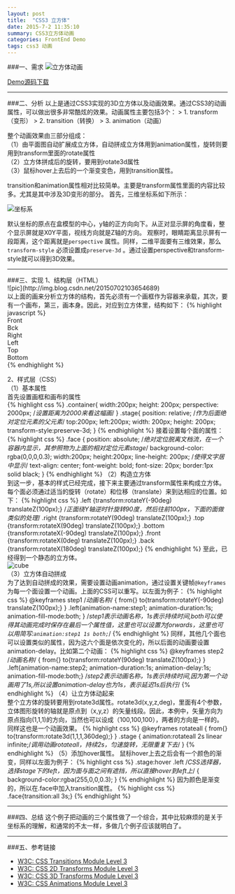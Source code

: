```yaml
---
layout: post
title:  "CSS3 立方体"
date: 2015-7-2 11:35:10
summary: CSS3立方体动画
categories: FrontEnd Demo
tags: css3 动画
---
```


###一、需求
![立方体动画](http://img.blog.csdn.net/20150701205147890)

[Demo源码下载](http://download.csdn.net/detail/u011037587/8860887)
<hr/>
###二、分析
   以上是通过CSS3实现的3D立方体以及动画效果。通过CSS3的动画属性，可以做出很多非常酷炫的效果。动画属性主要包括3个：
> 1. transform（变形）
> 2. transition（转换）
> 3. animation（动画）

整个动画效果由三部分组成：<br>
（1）由平面图自动扩展成立方体，自动拼成立方体用到animation属性，旋转则要用到transform里面的rotate属性<br>
（2）立方体拼成后的旋转，要用到rotate3d属性<br>
（3）鼠标hover上去后的一个渐变变色，用到transition属性。<br>

transition和animation属性相对比较简单。主要是transform属性里面的内容比较多。尤其是其中涉及3D变形的部分。
首先，三维坐标系如下所示：

![坐标系](http://img.blog.csdn.net/20150701212045322)

默认坐标的原点在盒模型的中心，y轴的正方向向下。从正对显示屏的角度看，整个显示屏就是X0Y平面，视线方向就是Z轴的方向。
观察时，眼睛距离显示屏有一段距离，这个距离就是`perspective` 属性。同样，二维平面要有三维效果，那么`transform-style` 必须设置成`preserve-3d` 。通过设置perspective和transform-style就可以得到3D效果。
<hr/>
###三、实现
1、结构层（HTML）<br>
![pic](http://img.blog.csdn.net/20150702103654689)<br/>
以上面的画来分析立方体的结构，首先必须有一个画框作为容器来承载，其次，要有一个画布，第三，画本身。因此，对应到立方体里，结构如下：
{% highlight javascript %}
<div class="container">      	<!--画框-->
		<div class="stage">  	<!--画布-->
			<div class="face front">Front</div>
			<div class="face back">Bck</div>
			<div class="face right">Right</div>
			<div class="face left">Left</div>
			<div class="face top">Top</div>
			<div class="face bottom">Bottom</div>
		</div>
	</div>
{% endhighlight %}

2、样式层（CSS）<br>
（1）基本属性<br>
首先设置画框和画布的属性<br>
{% highlight css %}
.container{
      		width:200px;
      		height: 200px;
        	perspective: 2000px;  /*设置距离为2000来看这幅画*/
      }
.stage{
        	position: relative;   /*作为后面绝对定位元素的父元素*/
        	top:200px;
        	left:200px;
        	width: 200px;
        	height: 200px;
        	transform-style:preserve-3d;
        }
{% endhighlight %}
接着设置每个面的属性：
{% highlight css %}
.face {
        	position: absolute;  /*绝对定位脱离文档流，在一个容器内显示，其参照物为上面的相对定位元素stage*/
        	background-color: rgba(0,0,0,0.3);
        	width:200px;
        	height:200px;
        	line-height: 200px;  /*使得文字居中显示*/
        	text-align: center;
        	font-weight: bold;
        	font-size: 20px;
        	border:1px solid black;
      }
{% endhighlight %}
（2）构造立方体<br>
到这一步，基本的样式已经完成，接下来主要通过transform属性来构成立方体。每个面必须通过适当的旋转（rotate）和位移（translate）来到达相应的位置。如下：
{% highlight css %}
.left   {transform:rotateY(-90deg) translateZ(100px);} /*正面绕Y轴逆时针旋转90度，然后往前100px，下面的面做类似的处理*/
.right  {transform:rotateY(90deg) translateZ(100px);}
.top    {transform:rotateX(90deg) translateZ(100px);}
.bottom {transform:rotateX(-90deg) translateZ(100px);}
.front  {transform:rotateX(0deg)   translateZ(100px);}
.back   {transform:rotateX(180deg)  translateZ(100px);}
{% endhighlight %}
至此，已经得到一个静态的立方体。<br>
![cube](http://img.blog.csdn.net/20150702095408473)<br/>
（3）立方体自动拼成<br>
为了达到自动拼成的效果，需要设置动画animation，通过设置关键帧`@keyframes`为每一个面设置一个动画。上面的CSS可以重写。以左面为例子：
{% highlight css %}
@keyframes step1  /*动画名称*/
{
from{}
to{transform:rotateY(-90deg) translateZ(100px);}
}
.left{animation-name:step1;
animation-duration:1s;
animation-fill-mode:both; } /*step1表示动画名称，1s表示持续时间,both可以使得其动画完成时保存在最后一个属性值，这里也可以设置为forwards，这里也可以用简写:`animation:step1 1s both;`*/
{% endhighlight %}
同样，其他几个面也可以设置类似的属性，因为这六个面是依次变化的，所以后面的动画要设置animation-delay。比如第二个动画：
{% highlight css %}
@keyframes step2  /*动画名称*/
{
from{}
to{transform:rotateY(90deg) translateZ(100px);}
}
.left{animation-name:step2;
animation-duration:1s;
animation-delay:1s;
animation-fill-mode:both;} /*step2表示动画名称，1s表示持续时间,因为第一个动画用了1s,所以设置animation-delay也为1s，表示延迟1s后执行*/
{% endhighlight %}
（4）让立方体动起来<br>
整个立方体的旋转要用到rotate3d属性。rotate3d(x,y,z,deg)，里面有4个参数，立体图形旋转的轴就是原点到（x,y,z）的矢量线段。因此，本例中，矢量方向为原点指向(1,1,1)的方向，当然也可以设成（100,100,100），两者的方向是一样的。同样这也是一个动画效果。
{% highlight css %}
@keyframes rotateall
{
	from{}
	to{transform:rotate3d(1,1,1,360deg);}
}
.stage
{
	animation:rotateall 2s linear infinite;/*调用动画rotateall，持续2s，匀速旋转，无限重复下去*/
}
{% endhighlight %}
（5）添加hover属性。
鼠标hover上去之后会有一个颜色的渐变，同样以左面为例子：
{% highlight css %}
.stage:hover .left /*CSS选择器，选择stage下的left，因为面与面之间有遮挡，所以直接hover到left上*/
{
	background-color:rgba(255,0,0,0.3);
}
{% endhighlight %}
因为颜色是渐变的，所以在.face中加入transition属性。
{% highlight css %}
.face{transition:all 3s;}
{% endhighlight %}
<hr/>
###四、总结
这个例子把动画的三个属性做了一个综合，其中比较麻烦的是关于坐标系的理解，和通常的不太一样，多做几个例子应该就明白了。
<hr/>
###五、参考链接

 - [W3C: CSS Transitions Module Level 3](http://www.w3.org/TR/css3-transitions/)
 - [W3C: CSS 2D Transforms Module Level 3](http://www.w3.org/TR/css3-2d-transforms/)
 - [W3C: CSS 3D Transforms Module Level 3](http://www.w3.org/TR/css3-3d-transforms/)
 - [W3C: CSS Animations Module Level 3](http://www.w3.org/TR/css3-animations/)

